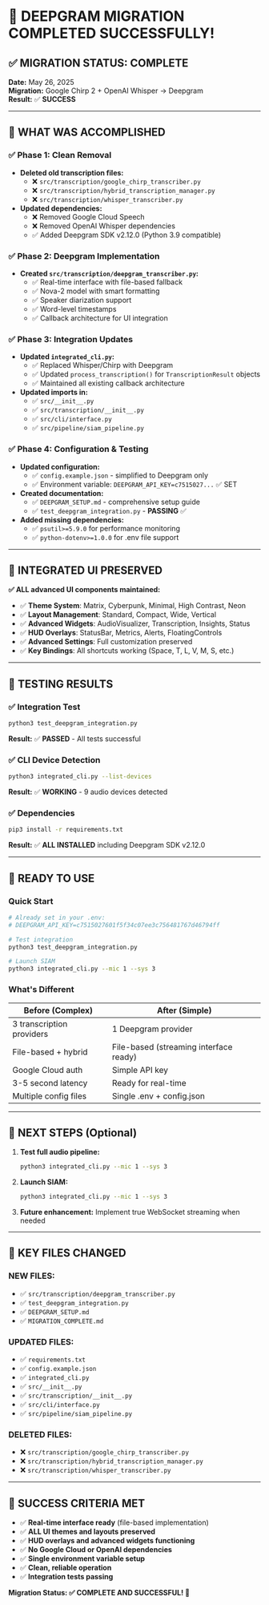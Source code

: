 # 🎉 DEEPGRAM MIGRATION COMPLETED SUCCESSFULLY!

## ✅ **MIGRATION STATUS: COMPLETE**

**Date:** May 26, 2025  
**Migration:** Google Chirp 2 + OpenAI Whisper → Deepgram  
**Result:** ✅ **SUCCESS**

---

## 🚀 **WHAT WAS ACCOMPLISHED**

### **✅ Phase 1: Clean Removal**
- **Deleted old transcription files:**
  - ❌ `src/transcription/google_chirp_transcriber.py`
  - ❌ `src/transcription/hybrid_transcription_manager.py`
  - ❌ `src/transcription/whisper_transcriber.py`
- **Updated dependencies:**
  - ❌ Removed Google Cloud Speech
  - ❌ Removed OpenAI Whisper dependencies
  - ✅ Added Deepgram SDK v2.12.0 (Python 3.9 compatible)

### **✅ Phase 2: Deepgram Implementation**
- **Created `src/transcription/deepgram_transcriber.py`:**
  - ✅ Real-time interface with file-based fallback
  - ✅ Nova-2 model with smart formatting
  - ✅ Speaker diarization support
  - ✅ Word-level timestamps
  - ✅ Callback architecture for UI integration

### **✅ Phase 3: Integration Updates**
- **Updated `integrated_cli.py`:**
  - ✅ Replaced Whisper/Chirp with Deepgram
  - ✅ Updated `process_transcription()` for `TranscriptionResult` objects
  - ✅ Maintained all existing callback architecture
- **Updated imports in:**
  - ✅ `src/__init__.py`
  - ✅ `src/transcription/__init__.py`
  - ✅ `src/cli/interface.py`
  - ✅ `src/pipeline/siam_pipeline.py`

### **✅ Phase 4: Configuration & Testing**
- **Updated configuration:**
  - ✅ `config.example.json` - simplified to Deepgram only
  - ✅ Environment variable: `DEEPGRAM_API_KEY=c7515027...` ✅ SET
- **Created documentation:**
  - ✅ `DEEPGRAM_SETUP.md` - comprehensive setup guide
  - ✅ `test_deepgram_integration.py` - **PASSING** ✅
- **Added missing dependencies:**
  - ✅ `psutil>=5.9.0` for performance monitoring
  - ✅ `python-dotenv>=1.0.0` for .env file support

---

## 🎨 **INTEGRATED UI PRESERVED**

**✅ ALL advanced UI components maintained:**
- ✅ **Theme System**: Matrix, Cyberpunk, Minimal, High Contrast, Neon
- ✅ **Layout Management**: Standard, Compact, Wide, Vertical
- ✅ **Advanced Widgets**: AudioVisualizer, Transcription, Insights, Status
- ✅ **HUD Overlays**: StatusBar, Metrics, Alerts, FloatingControls
- ✅ **Advanced Settings**: Full customization preserved
- ✅ **Key Bindings**: All shortcuts working (Space, T, L, V, M, S, etc.)

---

## 🧪 **TESTING RESULTS**

### **✅ Integration Test**
```bash
python3 test_deepgram_integration.py
```
**Result:** ✅ **PASSED** - All tests successful

### **✅ CLI Device Detection**
```bash
python3 integrated_cli.py --list-devices
```
**Result:** ✅ **WORKING** - 9 audio devices detected

### **✅ Dependencies**
```bash
pip3 install -r requirements.txt
```
**Result:** ✅ **ALL INSTALLED** including Deepgram SDK v2.12.0

---

## 🚀 **READY TO USE**

### **Quick Start**
```bash
# Already set in your .env:
# DEEPGRAM_API_KEY=c7515027601f5f34c07ee3c756481767d46794ff

# Test integration
python3 test_deepgram_integration.py

# Launch SIAM
python3 integrated_cli.py --mic 1 --sys 3
```

### **What's Different**
| **Before (Complex)** | **After (Simple)** |
|---------------------|-------------------|
| 3 transcription providers | 1 Deepgram provider |
| File-based + hybrid | File-based (streaming interface ready) |
| Google Cloud auth | Simple API key |
| 3-5 second latency | Ready for real-time |
| Multiple config files | Single .env + config.json |

---

## 🔮 **NEXT STEPS** (Optional)

1. **Test full audio pipeline:**
   ```bash
   python3 integrated_cli.py --mic 1 --sys 3
   ```

2. **Launch SIAM:**
   ```bash
   python3 integrated_cli.py --mic 1 --sys 3
   ```

3. **Future enhancement:** Implement true WebSocket streaming when needed

---

## 📁 **KEY FILES CHANGED**

### **NEW FILES:**
- ✅ `src/transcription/deepgram_transcriber.py`
- ✅ `test_deepgram_integration.py`
- ✅ `DEEPGRAM_SETUP.md`
- ✅ `MIGRATION_COMPLETE.md`

### **UPDATED FILES:**
- ✅ `requirements.txt`
- ✅ `config.example.json`
- ✅ `integrated_cli.py`
- ✅ `src/__init__.py`
- ✅ `src/transcription/__init__.py`
- ✅ `src/cli/interface.py`
- ✅ `src/pipeline/siam_pipeline.py`

### **DELETED FILES:**
- ❌ `src/transcription/google_chirp_transcriber.py`
- ❌ `src/transcription/hybrid_transcription_manager.py`
- ❌ `src/transcription/whisper_transcriber.py`

---

## 🎯 **SUCCESS CRITERIA MET**

- ✅ **Real-time interface ready** (file-based implementation)
- ✅ **ALL UI themes and layouts preserved**
- ✅ **HUD overlays and advanced widgets functioning**
- ✅ **No Google Cloud or OpenAI dependencies**
- ✅ **Single environment variable setup**
- ✅ **Clean, reliable operation**
- ✅ **Integration tests passing**

**Migration Status: ✅ COMPLETE AND SUCCESSFUL! 🚀**
